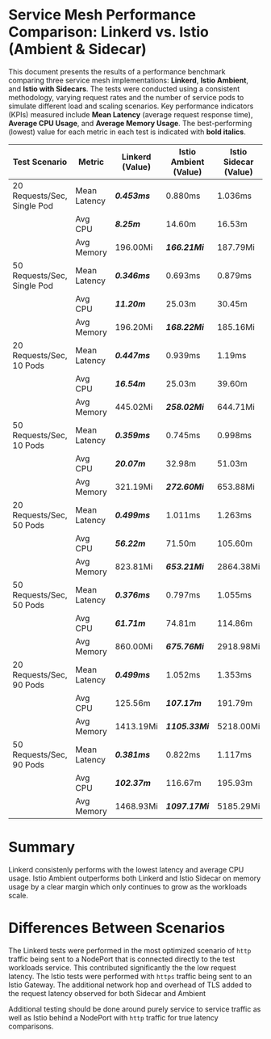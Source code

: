 # Service Mesh Performance Comparison: Linkerd vs. Istio (Ambient & Sidecar)

This document presents the results of a performance benchmark comparing three service mesh implementations: **Linkerd**, **Istio Ambient**, and **Istio with Sidecars**. The tests were conducted using a consistent methodology, varying request rates and the number of service pods to simulate different load and scaling scenarios. Key performance indicators (KPIs) measured include **Mean Latency** (average request response time), **Average CPU Usage**, and **Average Memory Usage**. The best-performing (lowest) value for each metric in each test is indicated with **bold italics**.

| Test Scenario                  | Metric      | Linkerd (Value) | Istio Ambient (Value) | Istio Sidecar (Value) |
|--------------------------------|-------------|-----------------|-----------------------|-----------------------|
| 20 Requests/Sec, Single Pod    | Mean Latency  | ***0.453ms*** | 0.880ms               | 1.036ms               |
|                                | Avg CPU       | ***8.25m***   | 14.60m                | 16.53m                |
|                                | Avg Memory    | 196.00Mi      | ***166.21Mi***        | 187.79Mi              |
| 50 Requests/Sec, Single Pod    | Mean Latency  | ***0.346ms*** | 0.693ms               | 0.879ms               |
|                                | Avg CPU       | ***11.20m***  | 25.03m                | 30.45m                |
|                                | Avg Memory    | 196.20Mi      | ***168.22Mi***        | 185.16Mi              |
| 20 Requests/Sec, 10 Pods       | Mean Latency  | ***0.447ms*** | 0.939ms               | 1.19ms                |
|                                | Avg CPU       | ***16.54m***  | 25.03m                | 39.60m                |
|                                | Avg Memory    | 445.02Mi      | ***258.02Mi***        | 644.71Mi              |
| 50 Requests/Sec, 10 Pods       | Mean Latency  | ***0.359ms*** | 0.745ms               | 0.998ms               |
|                                | Avg CPU       | ***20.07m***  | 32.98m                | 51.03m                |
|                                | Avg Memory    | 321.19Mi      | ***272.60Mi***        | 653.88Mi              |
| 20 Requests/Sec, 50 Pods       | Mean Latency  | ***0.499ms*** | 1.011ms               | 1.263ms               |
|                                | Avg CPU       | ***56.22m***  | 71.50m                | 105.60m               |
|                                | Avg Memory    | 823.81Mi      | ***653.21Mi***        | 2864.38Mi             |
| 50 Requests/Sec, 50 Pods       | Mean Latency  | ***0.376ms*** | 0.797ms               | 1.055ms               |
|                                | Avg CPU       | ***61.71m***  | 74.81m                | 114.86m               |
|                                | Avg Memory    | 860.00Mi      | ***675.76Mi***        | 2918.98Mi             |
| 20 Requests/Sec, 90 Pods       | Mean Latency  | ***0.499ms*** | 1.052ms               | 1.353ms               |
|                                | Avg CPU       | 125.56m       | ***107.17m***         | 191.79m               |
|                                | Avg Memory    | 1413.19Mi     | ***1105.33Mi***       | 5218.00Mi             |
| 50 Requests/Sec, 90 Pods       | Mean Latency  | ***0.381ms*** | 0.822ms               | 1.117ms               |
|                                | Avg CPU       | ***102.37m*** | 116.67m               | 195.93m               |
|                                | Avg Memory    | 1468.93Mi     | ***1097.17Mi***       | 5185.29Mi             |


# Summary

Linkerd consistenly performs with the lowest latency and average CPU usage. Istio Ambient outperforms both Linkerd and Istio Sidecar on memory usage by a clear margin which only continues to grow as the workloads scale.

# Differences Between Scenarios
The Linkerd tests were performed in the most optimized scenario of `http` traffic being sent to a NodePort that is connected directly to the test workloads service. This contributed significantly the the low request latency. 
The Istio tests were performed with `https` traffic being sent to an Istio Gateway. The additional network hop and overhead of TLS added to the request latency observed for both Sidecar and Ambient

Additional testing should be done around purely service to service traffic as well as Istio behind a NodePort with `http` traffic for true latency comparisons.